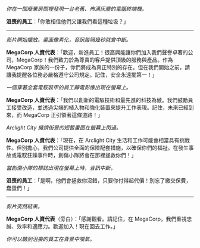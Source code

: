 _你在一間廢棄房間裡發現一台老舊、佈滿灰塵的電腦終端機。_

**沮喪的員工**：「你敢相信他們又讓我們看這種垃圾？」

---

_影片開始播放。畫面像素化，音訊每隔幾秒就會中斷。_

**MegaCorp 人資代表**：「歡迎，新進員工！很高興能讓你們加入我們聲譽卓著的公司，MegaCorp！我們致力於為尊貴的客戶提供頂級的服務與產品。作為 MegaCorp 家族的一份子，你們將成為真正特別的存在。但在我們開始之前，請讓我提醒各位務必嚴格遵守公司規定。記住，安全永遠擺第一！」

_一個穿著全套電馭裝甲的員工靜電影像出現在螢幕上。_

**MegaCorp 人資代表**：「我們以創新的電馭技術和最先進的科技為傲。我們鼓勵員工接受改造，並透過尖端的植入物和強化裝置來提升工作表現。記住，未來已經到來，而 MegaCorp 正引領著這條道路！」

_Arclight City 擁擠街景的短暫畫面在螢幕上閃過。_

**MegaCorp 人資代表**：「現在，在 Arclight City 生活和工作可能會相當具有挑戰性。但別擔心，我們公司提供全面的保險配套措施，以確保你們的福祉。在發生事故或電馭狂躁事件時，創傷小隊將會在那裡拯救你們！」

_當創傷小隊的標誌出現在螢幕上時，音訊中斷。_

**沮喪的員工**：「是啊，他們會拯救你沒錯，只要你付得起代價！別忘了繳交保費，蠢蛋們！」

---

_影片突然結束。_

**MegaCorp 人資代表**（旁白）：「感謝觀看。請記住，在 MegaCorp，我們重視忠誠、效率和適應力。歡迎加入！現在回去工作。」

_你可以聽到沮喪的員工在背景中嘆氣。_
